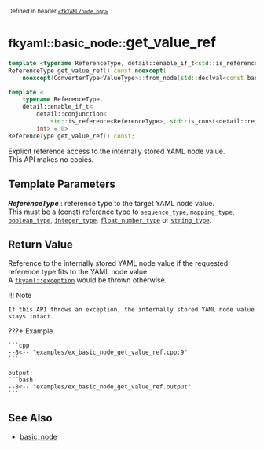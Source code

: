 <small>Defined in header [`<fkYAML/node.hpp>`](https://github.com/fktn-k/fkYAML/blob/develop/include/fkYAML/node.hpp)</small>

# <small>fkyaml::basic_node::</small>get_value_ref

```cpp
template <typename ReferenceType, detail::enable_if_t<std::is_reference<ReferenceType>::value, int> = 0>
ReferenceType get_value_ref() const noexcept(
    noexcept(ConverterType<ValueType>::from_node(std::declval<const basic_node&>(), std::declval<ValueType&>())));

template <
    typename ReferenceType,
    detail::enable_if_t<
        detail::conjunction<
            std::is_reference<ReferenceType>, std::is_const<detail::remove_reference_t<ReferenceType>>>::value,
        int> = 0>
ReferenceType get_value_ref() const;
```

Explicit reference access to the internally stored YAML node value.  
This API makes no copies.  

## **Template Parameters**

***ReferenceType***
:   reference type to the target YAML node value.  
    This must be a (const) reference type to [`sequence_type`](sequence_type.md), [`mapping_type`](mapping_type.md), [`boolean_type`](boolean_type.md), [`integer_type`](integer_type.md), [`float_number_type`](float_number_type.md) or [`string_type`](string_type.md).  

## **Return Value**

Reference to the internally stored YAML node value if the requested reference type fits to the YAML node value.  
A [`fkyaml::exception`](../exception/index.md) would be thrown otherwise.  

!!! Note

    If this API throws an exception, the internally stored YAML node value stays intact.

???+ Example

    ```cpp
    --8<-- "examples/ex_basic_node_get_value_ref.cpp:9"
    ```

    output:
    ```bash
    --8<-- "examples/ex_basic_node_get_value_ref.output"
    ```

## **See Also**

* [basic_node](index.md)
